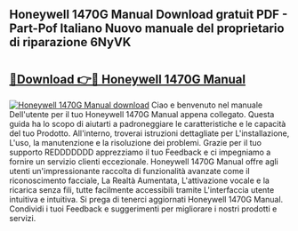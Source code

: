 ## Honeywell 1470G Manual Download gratuit PDF - Part-Pof Italiano Nuovo manuale del proprietario di riparazione 6NyVK

# <h2><a href="http://dfdhwjf.blite.top/?on=Honeywell+1470G+Manual">🔗Download 👉🔴 Honeywell 1470G Manual</a></h2>

[![Honeywell 1470G Manual download](https://i.imgur.com/lujVjoI.png)](http://dfdhwjf.blite.top/?on=Honeywell+1470G+Manual)
Ciao e benvenuto nel manuale Dell'utente per il tuo Honeywell 1470G Manual appena collegato. Questa guida ha lo scopo di aiutarti a padroneggiare le caratteristiche e le capacità del tuo Prodotto. All'interno, troverai istruzioni dettagliate per L'installazione, L'uso, la manutenzione e la risoluzione dei problemi. Grazie per il tuo supporto REDDDDDDD apprezziamo il tuo Feedback e ci impegniamo a fornire un servizio clienti eccezionale. Honeywell 1470G Manual offre agli utenti un'impressionante raccolta di funzionalità avanzate come il riconoscimento facciale, La Realtà Aumentata, L'attivazione vocale e la ricarica senza fili, tutte facilmente accessibili tramite L'interfaccia utente intuitiva e intuitiva. Si prega di tenerci aggiornati Honeywell 1470G Manual. Condividi i tuoi Feedback e suggerimenti per migliorare i nostri prodotti e servizi.
